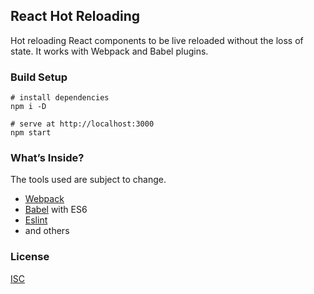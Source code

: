 ## React Hot Reloading
Hot reloading React components to be live reloaded without the loss of state. It works with Webpack  and Babel plugins.

### Build Setup
```shell
# install dependencies
npm i -D

# serve at http://localhost:3000
npm start
```

### What’s Inside?
The tools used are subject to change.
* [Webpack](https://webpack.js.org/)
* [Babel](https://babeljs.io/) with ES6
* [Eslint](https://eslint.org/)
* and others

### License
[ISC](https://github.com/adrienloup/react-hot-reloading/blob/master/LICENSE.md)
